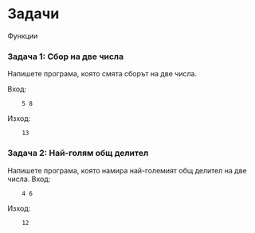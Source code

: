 Задачи
=====================

Функции

### Задача 1: Сбор на две числа
Напишете програма, която смята сборът на две числа.

Вход:
```
    5 8
```

Изход:
```
    13
```


### Задача 2: Най-голям общ делител
Напишете програма, която намира най-големият общ делител на две числа.
Вход:
```
    4 6
```

Изход:
```
    12
```